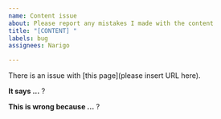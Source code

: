 ```yaml
---
name: Content issue
about: Please report any mistakes I made with the content
title: "[CONTENT] "
labels: bug
assignees: Narigo

---
```


There is an issue with [this page](please insert URL here).

**It says ...**
?

**This is wrong because ...**
?

